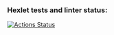 ### Hexlet tests and linter status:
[![Actions Status](https://github.com/Ray-Janson/algorithms-project-69/workflows/hexlet-check/badge.svg)](https://github.com/Ray-Janson/algorithms-project-69/actions)